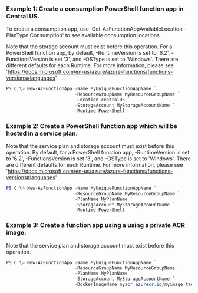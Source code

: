 ### Example 1: Create a consumption PowerShell function app in Central US.

To create a consumption app, use 'Get-AzFunctionAppAvailableLocation -PlanType Consumption' to see available consumption locations.

Note that the storage account must exist before this operation. For a PowerShell function app, by default, -RuntimeVersion is set to '6.2', -FunctionsVersion is set '3', and -OSType is set to 'Windows'. There are different defaults for each Runtime. For more information, please see 'https://docs.microsoft.com/en-us/azure/azure-functions/functions-versions#languages'


```powershell
PS C:\> New-AzFunctionApp -Name MyUniqueFunctionAppName `
                          -ResourceGroupName MyResourceGroupName `
                          -Location centralUS `
                          -StorageAccount MyStorageAccountName `
                          -Runtime PowerShell
```

### Example 2: Create a PowerShell function app which will be hosted in a service plan.

Note that the service plan and storage account must exist before this operation. By default, for a PowerShell function app, -RuntimeVersion is set to '6.2', -FunctionsVersion is set '3', and -OSType is set to 'Windows'. There are different defaults for each Runtime. For more information, please see 'https://docs.microsoft.com/en-us/azure/azure-functions/functions-versions#languages'

```powershell
PS C:\> New-AzFunctionApp -Name MyUniqueFunctionAppName `
                          -ResourceGroupName MyResourceGroupName `
                          -PlanName MyPlanName `
                          -StorageAccount MyStorageAccountName `
                          -Runtime PowerShell
```

### Example 3: Create a function app using a using a private ACR image.

Note that the service plan and storage account must exist before this operation.

```powershell
PS C:\> New-AzFunctionApp -Name MyUniqueFunctionAppName `
                          -ResourceGroupName MyResourceGroupName `
                          -PlanName MyPlanName `
                          -StorageAccount MyStorageAccountName `
                          -DockerImageName myacr.azurecr.io/myimage:tag

```
